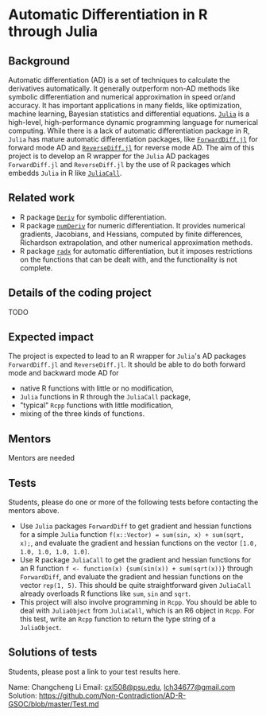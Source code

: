# Automatic Differentiation in R through Julia

## Background

Automatic differentiation (AD) is a set of techniques to calculate the derivatives automatically.
It generally outperform non-AD methods like symbolic differentiation and numerical approximation
in speed or/and accuracy.
It has important applications in many fields, like optimization, machine learning,
Bayesian statistics and differential equations.
[`Julia`](https://julialang.org/) is a high-level, high-performance dynamic
programming language for numerical computing.
While there is a lack of automatic differentiation package in R,
`Julia` has mature automatic differentiation packages,
like [`ForwardDiff.jl`](https://github.com/JuliaDiff/ForwardDiff.jl)
for forward mode AD and
[`ReverseDiff.jl`](https://github.com/JuliaDiff/ReverseDiff.jl)
for reverse mode AD.
The aim of this project is to develop an R wrapper for the `Julia` AD packages
`ForwardDiff.jl` and `ReverseDiff.jl` by the use of R packages which embedds `Julia`
in R like [`JuliaCall`](https://github.com/Non-Contradiction/JuliaCall).

## Related work

* R package [`Deriv`](https://cran.r-project.org/web/packages/numDeriv/index.html)
  for symbolic differentiation.
* R package [`numDeriv`](https://cran.r-project.org/web/packages/numDeriv/index.html)
  for numeric differentiation.
  It provides numerical gradients, Jacobians, and Hessians, computed by finite differences,
  Richardson extrapolation, and other numerical approximation methods.
* R package [`radx`](https://github.com/quantumelixir/radx/) for automatic differentiation,
  but it imposes restrictions on the functions that can be dealt with,
  and the functionality is not complete.

## Details of the coding project

TODO

## Expected impact

The project is expected to lead to an R wrapper for `Julia`'s AD packages
 `ForwardDiff.jl` and `ReverseDiff.jl`. It should be able to do both forward mode and
 backward mode AD for

* native R functions with little or no modification,
* `Julia` functions in R through the `JuliaCall` package,
* "typical" `Rcpp` functions with little modification,
* mixing of the three kinds of functions.

## Mentors

Mentors are needed

## Tests

Students, please do one or more of the following tests before contacting the mentors above.

* Use `Julia` packages `ForwardDiff` to get gradient and hessian
  functions for a simple `Julia` function `f(x::Vector) = sum(sin, x) + sum(sqrt, x);`,
  and evaluate the gradient and hessian functions on the vector `[1.0, 1.0, 1.0, 1.0, 1.0]`.
* Use R package `JuliaCall` to get the gradient and hessian functions for an R function
  `f <- function(x) {sum(sin(x)) + sum(sqrt(x))}` through `ForwardDiff`,
  and evaluate the gradient and hessian functions on the vector `rep(1, 5)`.
  This should be quite straightforward given `JuliaCall` already
  overloads R functions like `sum`, `sin` and `sqrt`.
* This project will also involve programming in `Rcpp`.
  You should be able to deal with `JuliaObject` from `JuliaCall`, which is an
  R6 object in `Rcpp`.
  For this test, write an `Rcpp` function to return the type string of a `JuliaObject`.

## Solutions of tests

Students, please post a link to your test results here.

Name: Changcheng Li
Email: cxl508@psu.edu, lch34677@gmail.com
Solution: https://github.com/Non-Contradiction/AD-R-GSOC/blob/master/Test.md
